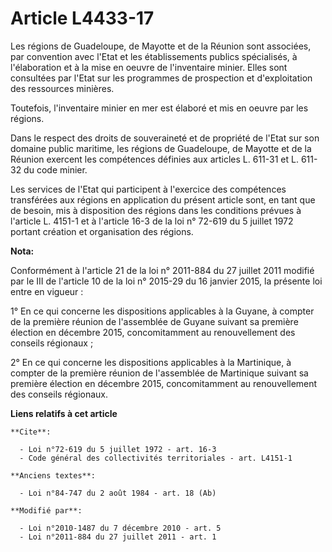 # Article L4433-17

Les régions de Guadeloupe, de Mayotte et de la Réunion sont associées, par convention avec l'Etat et les établissements
publics spécialisés, à l'élaboration et à la mise en oeuvre de l'inventaire minier. Elles sont consultées par l'Etat sur les
programmes de prospection et d'exploitation des ressources minières. 

Toutefois, l'inventaire minier en mer est élaboré et mis en oeuvre par les régions. 

Dans le respect des droits de souveraineté et de propriété de l'Etat sur son domaine public maritime, les régions de
Guadeloupe, de Mayotte et de la Réunion exercent les compétences définies aux articles L. 611-31 et L. 611-32 du code
minier. 

Les services de l'Etat qui participent à l'exercice des compétences transférées aux régions en application du présent article
sont, en tant que de besoin, mis à disposition des régions dans les conditions prévues à l'article L. 4151-1 et à l'article
16-3 de la loi n° 72-619 du 5 juillet 1972 portant création et organisation des régions.

**Nota:**

Conformément à l'article 21 de la loi n° 2011-884 du 27 juillet 2011 modifié par le III de l'article 10 de la loi n° 2015-29
du 16 janvier 2015, la présente loi entre en vigueur : 

1° En ce qui concerne les dispositions applicables à la Guyane, à compter de la première réunion de l'assemblée de Guyane
suivant sa première élection en décembre 2015, concomitamment au renouvellement des     conseils régionaux ; 

2° En ce qui concerne les dispositions applicables à la Martinique, à compter de la première réunion de l'assemblée de
Martinique suivant sa première élection en décembre 2015, concomitamment au renouvellement des     conseils régionaux.

**Liens relatifs à cet article**

	**Cite**:

	  - Loi n°72-619 du 5 juillet 1972 - art. 16-3
	  - Code général des collectivités territoriales - art. L4151-1

	**Anciens textes**:

	  - Loi n°84-747 du 2 août 1984 - art. 18 (Ab)

	**Modifié par**:

	  - Loi n°2010-1487 du 7 décembre 2010 - art. 5
	  - Loi n°2011-884 du 27 juillet 2011 - art. 1
